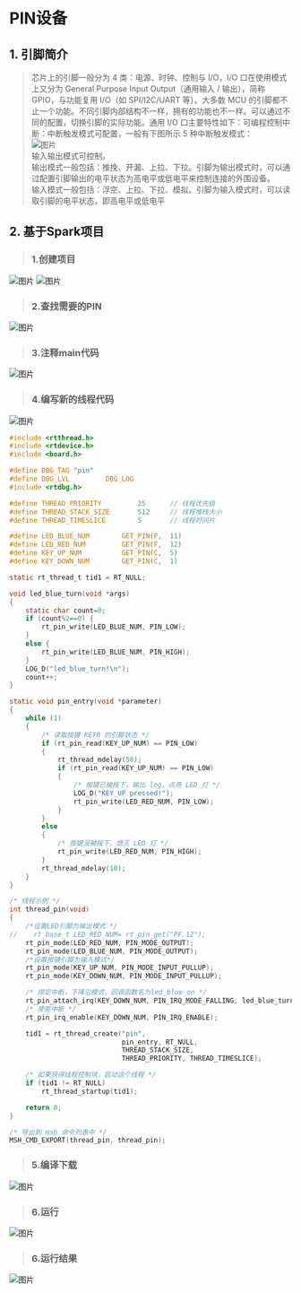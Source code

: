 # PIN设备
## 1. 引脚简介
> 芯片上的引脚一般分为 4 类：电源、时钟、控制与 I/O，I/O 口在使用模式上又分为 General Purpose Input Output（通用输入 / 输出），简称 GPIO，与功能复用 I/O（如 SPI/I2C/UART 等）。大多数 MCU 的引脚都不止一个功能。不同引脚内部结构不一样，拥有的功能也不一样。可以通过不同的配置，切换引脚的实际功能。通用 I/O 口主要特性如下：可编程控制中断：中断触发模式可配置，一般有下图所示 5 种中断触发模式：  
![图片](../01_Pin/image/5种中断触发模式.png)  
输入输出模式可控制。  
输出模式一般包括：推挽、开漏、上拉、下拉。引脚为输出模式时，可以通过配置引脚输出的电平状态为高电平或低电平来控制连接的外围设备。  
输入模式一般包括：浮空、上拉、下拉、模拟。引脚为输入模式时，可以读取引脚的电平状态，即高电平或低电平
## 2. 基于Spark项目
> ### 1.创建项目
![图片](../01_Pin/image/创建项目.jpg)
![图片](../01_Pin/image/创建项目2.png)
> ### 2.查找需要的PIN
![图片](../01_Pin/image/PIN引脚.jpg)
> ### 3.注释main代码
![图片](../01_Pin/image/注释main代码.png)
> ### 4.编写新的线程代码
![图片](../01_Pin/image/编写新的线程代码.jpg)
```C
#include <rtthread.h>
#include <rtdevice.h>
#include <board.h>

#define DBG_TAG "pin"
#define DBG_LVL         DBG_LOG
#include <rtdbg.h>

#define THREAD_PRIORITY         25      // 线程优先级
#define THREAD_STACK_SIZE       512     // 线程堆栈大小
#define THREAD_TIMESLICE        5       // 线程时间片

#define LED_BLUE_NUM        GET_PIN(F,  11)
#define LED_RED_NUM         GET_PIN(F,  12)
#define KEY_UP_NUM          GET_PIN(C,  5)
#define KEY_DOWN_NUM        GET_PIN(C,  1)

static rt_thread_t tid1 = RT_NULL;

void led_blue_turn(void *args)
{
    static char count=0;
    if (count%2==0) {
        rt_pin_write(LED_BLUE_NUM, PIN_LOW);
    }
    else {
        rt_pin_write(LED_BLUE_NUM, PIN_HIGH);
    }
    LOG_D("led_blue_turn!\n");
    count++;
}

static void pin_entry(void *parameter)
{
    while (1)
    {
        /* 读取按键 KEY0 的引脚状态 */
        if (rt_pin_read(KEY_UP_NUM) == PIN_LOW)
        {
            rt_thread_mdelay(50);
            if (rt_pin_read(KEY_UP_NUM) == PIN_LOW)
            {
                /* 按键已被按下，输出 log，点亮 LED 灯 */
                LOG_D("KEY_UP pressed!");
                rt_pin_write(LED_RED_NUM, PIN_LOW);
            }
        }
        else
        {
            /* 按键没被按下，熄灭 LED 灯 */
            rt_pin_write(LED_RED_NUM, PIN_HIGH);
        }
        rt_thread_mdelay(10);
    }
}

/* 线程示例 */
int thread_pin(void)
{
    /*设置LED引脚为输出模式 */
//    rt_base_t LED_RED_NUM= rt_pin_get("PF.12");
    rt_pin_mode(LED_RED_NUM, PIN_MODE_OUTPUT);
    rt_pin_mode(LED_BLUE_NUM, PIN_MODE_OUTPUT);
    /*设置按键引脚为输入模式*/
    rt_pin_mode(KEY_UP_NUM, PIN_MODE_INPUT_PULLUP);
    rt_pin_mode(KEY_DOWN_NUM, PIN_MODE_INPUT_PULLUP);

    /* 绑定中断，下降沿模式，回调函数名为led_blue_on */
    rt_pin_attach_irq(KEY_DOWN_NUM, PIN_IRQ_MODE_FALLING, led_blue_turn, RT_NULL);
    /* 使能中断 */
    rt_pin_irq_enable(KEY_DOWN_NUM, PIN_IRQ_ENABLE);

    tid1 = rt_thread_create("pin",
                            pin_entry, RT_NULL,
                            THREAD_STACK_SIZE,
                            THREAD_PRIORITY, THREAD_TIMESLICE);

    /* 如果获得线程控制块，启动这个线程 */
    if (tid1 != RT_NULL)
        rt_thread_startup(tid1);

    return 0;
}

/* 导出到 msh 命令列表中 */
MSH_CMD_EXPORT(thread_pin, thread_pin);
```
> ### 5.编译下载
![图片](../01_Pin/image/编译下载.png)
> ### 6.运行
![图片](../01_Pin/image/运行线程.png)
> ### 6.运行结果
![图片](../01_Pin/image/运行结果.png)